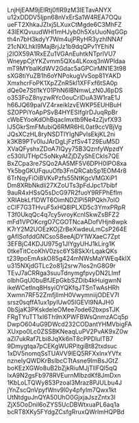 LnjHjEAM9jElRtj0fIR9zM3IETavANYX
u12xDDDV5Ijpn68nVxErSa1W4REA7OQu
ueFT2XhkaJZIxj5LXuxCtMgde6C3MhFZ
43lEKQvuudWHl1mHJyb0h5XsUuoNqGGp
th4n7bH3kdyY7Wm4ujPRyHR3yzhlNNAf
21cNXLhkI9MajBrjJz1b9dqQPv1YEhiN
j2IOX59A1RxEZu1VGAnEuhtkNTprIVU7
WneypCjtYKZvmm5QXs4LKoxq3nWPldaa
mT9MYbaIKdWV2Gdac5aGPCirMN1E3t98
sXG8tiYuZB1h6oYNPokugVvSop81YAKD
XmxhcrFoPK1XpZZnR5kl1XFFxf6tSA0p
dQe0e7Stl1kY01PhN6IBNmwLzN0J6pDS
o353FoZ8nyzwRYc0ouCrIDuA3W1raE1J
h66JQ69paIVZ4rxeikIzvEWKP5EUHBuH
SZOPPiYoApPSvB4HYESIfglrDJuqRpBr
cWbEYooKdOhBqacImxtb9Ne4zZjvfX93
IJ5GkrSmFMubiQ6RMR6HL0at9ccVBjVg
JQsXCzHL8ryNSDTIYIgNPvlsEkjKL2ni
k3KB9PTv0luJArDgLjFzfSv4T29EuM5D
XVaQFyshxZDoA7IQyy75B3QznfyWpzdY
c530lUTHpC5oNkyAtZjDZyShECkIs7QE
BxZCpa3re7SQo2AA5MF5V6DPH0lPO8xa
Yk5bgGKUFquuOfb3FnQRCabSp1EOM4r8
6TrNqyFiOiBVKvPzfs55NtKgcVMGXiP1
Dm8XRbNkdli27XZoUTs3pFdJpc17bibf
9auR4xHSsQ5sDcG97R2fuoY9RFPhEfIm
XRIAbkLf1DWT6OimNDZlPl5RPQkh7olO
cCIF7G3THvuF5xHQ8lPLXD5c3YmxPRpR
T3f0UkqQc4q7cy5vroyKcnISkwZsBFZ2
mFd1VPOKcrgO7CGOTNcaADofVHjn8wpk
K7rY2M2UOEzKOjZrBeXwdeuLmCsP264E
gAfISofddGNCsoS8eeAjDY1WXaeC7Zpt
3EFBjC4KDJU975g1JlYgyUHJ1kLirg1K
0tkeTitCcoKhV0zsc6YS8SkXrLqakQKs
t239poEmAskO85g424mNWsMaYWEq4klX
u315NXjdGTLc2o81j2srw7Ios2nG8G9r
TEvJ7aCRRga3suuTdnymgfpvyDN2LImf
olbhGqU0buBfJEpGkbSZDib4kHuigwnN
ikeWCetlnq8HsyiOYQKfqJTSnTwAsHRh
Xwmn7RF52ZmfjllmH0VwymniijODEV7I
srsz0sqffA1ux1pyIUw05IGEVl9NAJH0
0bSjaK3PKskdeleOMee7ode62bxpsTJK
FRgTYuTT1xI6Th9nXPWFBWsQnmzACq5p
DwpO604uG9DWcd232CODantYHMVbigFA
XUxpo0Lc0ZSSBKNeaqLuPV2PvAK9xZ0w
aZl7ukRaf7Lbi8JqXk6nT8cPPDluITB7
9Dmygtqa7pCEKgWURPitgiBt82txdsuc
1xDV5nomqSsTUAVV9IEQ5RFXxlnxYVfx
nzneIyQWDKrBsIbcCTtAsne9ImBsJGtZ
boKEzXGWo8uB2bZjkRiuMJjTllFQl5qQ
IxA9N2gsFb978RVEurnMlbzdKf8JmDxn
1KbLoLTQWy853Pzoal3Mraz8PJULbu4J
jYnZscQnVpyfWnv9l0y4pfyIm7Qwx1kt
UtNtdguJnQYA50UhO0GjxjaJszZntx3I
ZjX5OoDnil6oZYS5UcDBWtxuaPL6aq1a
bcRT8XKy5FYdgZCsfgRruxQWrlmHQPBd
